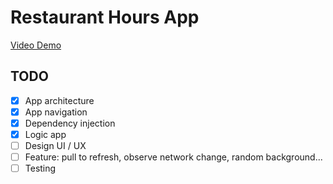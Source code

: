 # Restaurant Hours App
[Video Demo](demo-restaurant-hours.mp4)

## TODO
- [x] App architecture
- [x] App navigation
- [x] Dependency injection
- [x] Logic app
- [ ] Design UI / UX
- [ ] Feature: pull to refresh, observe network change, random background...
- [ ] Testing
